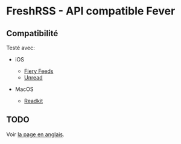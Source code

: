 # FreshRSS - API compatible Fever


## Compatibilité

Testé avec:

- iOS
  - [Fiery Feeds](https://itunes.apple.com/app/fiery-feeds-rss-reader/id1158763303)
  - [Unread](https://itunes.apple.com/app/unread-rss-reader/id1252376153)

- MacOS
  - [Readkit](https://itunes.apple.com/app/readkit/id588726889)

## TODO

Voir [la page en anglais](../../en/users/06_Fever_API.md).
